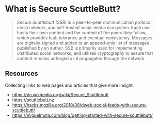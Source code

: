 # What is Secure ScuttleButt?

> *Secure Scuttlebutt (SSB)* is a peer-to-peer communication
> protocol, mesh network, and self-hosted social media ecosystem.
> Each user hosts their own content and the content of the peers they
> follow, which provides fault tolerance and eventual consistency.
> Messages are digitally signed and added to an append-only list of
> messages published by an author. SSB is primarily used for
> implementing distributed social networks, and utilizes cryptography
> to assure that content remains unforged as it propagated through
> the network.

## Resources

Collecting links to web pages and articles that give more insight.

- <https://en.wikipedia.org/wiki/Secure_Scuttlebutt>
- <https://scuttlebutt.nz>
- <https://hacks.mozilla.org/2018/08/dweb-social-feeds-with-secure-scuttlebutt/>
- <https://miguelmota.com/blog/getting-started-with-secure-scuttlebutt/>
